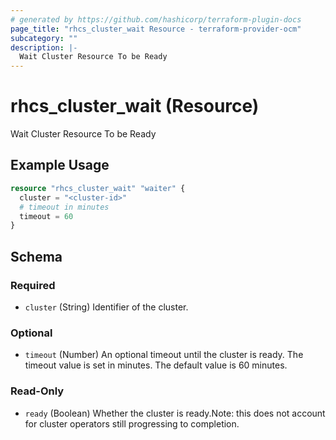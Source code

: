```yaml
---
# generated by https://github.com/hashicorp/terraform-plugin-docs
page_title: "rhcs_cluster_wait Resource - terraform-provider-ocm"
subcategory: ""
description: |-
  Wait Cluster Resource To be Ready
---
```


# rhcs_cluster_wait (Resource)

Wait Cluster Resource To be Ready

## Example Usage

```terraform
resource "rhcs_cluster_wait" "waiter" {
  cluster = "<cluster-id>"
  # timeout in minutes
  timeout = 60
}
```

<!-- schema generated by tfplugindocs -->
## Schema

### Required

- `cluster` (String) Identifier of the cluster.

### Optional

- `timeout` (Number) An optional timeout until the cluster is ready. The timeout value is set in minutes. The default value is 60 minutes.

### Read-Only

- `ready` (Boolean) Whether the cluster is ready.Note: this does not account for cluster operators still progressing to completion.
